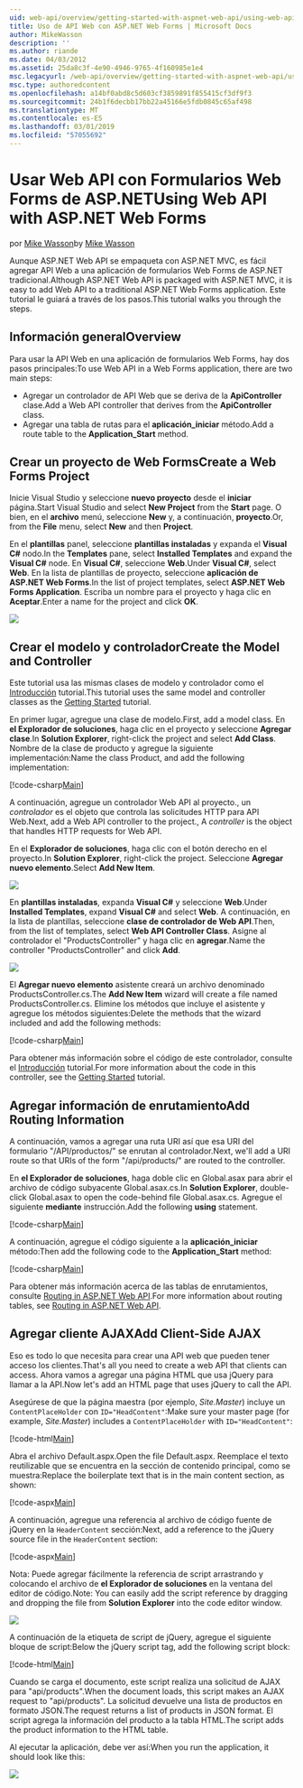 ```yaml
---
uid: web-api/overview/getting-started-with-aspnet-web-api/using-web-api-with-aspnet-web-forms
title: Uso de API Web con ASP.NET Web Forms | Microsoft Docs
author: MikeWasson
description: ''
ms.author: riande
ms.date: 04/03/2012
ms.assetid: 25da8c3f-4e90-4946-9765-4f160985e1e4
msc.legacyurl: /web-api/overview/getting-started-with-aspnet-web-api/using-web-api-with-aspnet-web-forms
msc.type: authoredcontent
ms.openlocfilehash: a14bf0abd8c5d603cf3859891f855415cf3df9f3
ms.sourcegitcommit: 24b1f6decbb17bb22a45166e5fdb0845c65af498
ms.translationtype: MT
ms.contentlocale: es-ES
ms.lasthandoff: 03/01/2019
ms.locfileid: "57055692"
---
```

<a name="using-web-api-with-aspnet-web-forms"></a><span data-ttu-id="f634b-102">Usar Web API con Formularios Web Forms de ASP.NET</span><span class="sxs-lookup"><span data-stu-id="f634b-102">Using Web API with ASP.NET Web Forms</span></span>
====================
<span data-ttu-id="f634b-103">por [Mike Wasson](https://github.com/MikeWasson)</span><span class="sxs-lookup"><span data-stu-id="f634b-103">by [Mike Wasson](https://github.com/MikeWasson)</span></span>

<span data-ttu-id="f634b-104">Aunque ASP.NET Web API se empaqueta con ASP.NET MVC, es fácil agregar API Web a una aplicación de formularios Web Forms de ASP.NET tradicional.</span><span class="sxs-lookup"><span data-stu-id="f634b-104">Although ASP.NET Web API is packaged with ASP.NET MVC, it is easy to add Web API to a traditional ASP.NET Web Forms application.</span></span> <span data-ttu-id="f634b-105">Este tutorial le guiará a través de los pasos.</span><span class="sxs-lookup"><span data-stu-id="f634b-105">This tutorial walks you through the steps.</span></span>

## <a name="overview"></a><span data-ttu-id="f634b-106">Información general</span><span class="sxs-lookup"><span data-stu-id="f634b-106">Overview</span></span>

<span data-ttu-id="f634b-107">Para usar la API Web en una aplicación de formularios Web Forms, hay dos pasos principales:</span><span class="sxs-lookup"><span data-stu-id="f634b-107">To use Web API in a Web Forms application, there are two main steps:</span></span>

- <span data-ttu-id="f634b-108">Agregar un controlador de API Web que se deriva de la **ApiController** clase.</span><span class="sxs-lookup"><span data-stu-id="f634b-108">Add a Web API controller that derives from the **ApiController** class.</span></span>
- <span data-ttu-id="f634b-109">Agregar una tabla de rutas para el **aplicación\_iniciar** método.</span><span class="sxs-lookup"><span data-stu-id="f634b-109">Add a route table to the **Application\_Start** method.</span></span>

## <a name="create-a-web-forms-project"></a><span data-ttu-id="f634b-110">Crear un proyecto de Web Forms</span><span class="sxs-lookup"><span data-stu-id="f634b-110">Create a Web Forms Project</span></span>

<span data-ttu-id="f634b-111">Inicie Visual Studio y seleccione **nuevo proyecto** desde el **iniciar** página.</span><span class="sxs-lookup"><span data-stu-id="f634b-111">Start Visual Studio and select **New Project** from the **Start** page.</span></span> <span data-ttu-id="f634b-112">O bien, en el **archivo** menú, seleccione **New** y, a continuación, **proyecto**.</span><span class="sxs-lookup"><span data-stu-id="f634b-112">Or, from the **File** menu, select **New** and then **Project**.</span></span>

<span data-ttu-id="f634b-113">En el **plantillas** panel, seleccione **plantillas instaladas** y expanda el **Visual C#** nodo.</span><span class="sxs-lookup"><span data-stu-id="f634b-113">In the **Templates** pane, select **Installed Templates** and expand the **Visual C#** node.</span></span> <span data-ttu-id="f634b-114">En **Visual C#**, seleccione **Web**.</span><span class="sxs-lookup"><span data-stu-id="f634b-114">Under **Visual C#**, select **Web**.</span></span> <span data-ttu-id="f634b-115">En la lista de plantillas de proyecto, seleccione **aplicación de ASP.NET Web Forms**.</span><span class="sxs-lookup"><span data-stu-id="f634b-115">In the list of project templates, select **ASP.NET Web Forms Application**.</span></span> <span data-ttu-id="f634b-116">Escriba un nombre para el proyecto y haga clic en **Aceptar**.</span><span class="sxs-lookup"><span data-stu-id="f634b-116">Enter a name for the project and click **OK**.</span></span>

![](using-web-api-with-aspnet-web-forms/_static/image1.png)

## <a name="create-the-model-and-controller"></a><span data-ttu-id="f634b-117">Crear el modelo y controlador</span><span class="sxs-lookup"><span data-stu-id="f634b-117">Create the Model and Controller</span></span>

<span data-ttu-id="f634b-118">Este tutorial usa las mismas clases de modelo y controlador como el [Introducción](tutorial-your-first-web-api.md) tutorial.</span><span class="sxs-lookup"><span data-stu-id="f634b-118">This tutorial uses the same model and controller classes as the [Getting Started](tutorial-your-first-web-api.md) tutorial.</span></span>

<span data-ttu-id="f634b-119">En primer lugar, agregue una clase de modelo.</span><span class="sxs-lookup"><span data-stu-id="f634b-119">First, add a model class.</span></span> <span data-ttu-id="f634b-120">En **el Explorador de soluciones**, haga clic en el proyecto y seleccione **Agregar clase**.</span><span class="sxs-lookup"><span data-stu-id="f634b-120">In **Solution Explorer**, right-click the project and select **Add Class**.</span></span> <span data-ttu-id="f634b-121">Nombre de la clase de producto y agregue la siguiente implementación:</span><span class="sxs-lookup"><span data-stu-id="f634b-121">Name the class Product, and add the following implementation:</span></span>

[!code-csharp[Main](using-web-api-with-aspnet-web-forms/samples/sample1.cs)]

<span data-ttu-id="f634b-122">A continuación, agregue un controlador Web API al proyecto., un *controlador* es el objeto que controla las solicitudes HTTP para API Web.</span><span class="sxs-lookup"><span data-stu-id="f634b-122">Next, add a Web API controller to the project., A *controller* is the object that handles HTTP requests for Web API.</span></span>

<span data-ttu-id="f634b-123">En el **Explorador de soluciones**, haga clic con el botón derecho en el proyecto.</span><span class="sxs-lookup"><span data-stu-id="f634b-123">In **Solution Explorer**, right-click the project.</span></span> <span data-ttu-id="f634b-124">Seleccione **Agregar nuevo elemento**.</span><span class="sxs-lookup"><span data-stu-id="f634b-124">Select **Add New Item**.</span></span>

![](using-web-api-with-aspnet-web-forms/_static/image2.png)

<span data-ttu-id="f634b-125">En **plantillas instaladas**, expanda **Visual C#** y seleccione **Web**.</span><span class="sxs-lookup"><span data-stu-id="f634b-125">Under **Installed Templates**, expand **Visual C#** and select **Web**.</span></span> <span data-ttu-id="f634b-126">A continuación, en la lista de plantillas, seleccione **clase de controlador de Web API**.</span><span class="sxs-lookup"><span data-stu-id="f634b-126">Then, from the list of templates, select **Web API Controller Class**.</span></span> <span data-ttu-id="f634b-127">Asigne al controlador el "ProductsController" y haga clic en **agregar**.</span><span class="sxs-lookup"><span data-stu-id="f634b-127">Name the controller "ProductsController" and click **Add**.</span></span>

![](using-web-api-with-aspnet-web-forms/_static/image3.png)

<span data-ttu-id="f634b-128">El **Agregar nuevo elemento** asistente creará un archivo denominado ProductsController.cs.</span><span class="sxs-lookup"><span data-stu-id="f634b-128">The **Add New Item** wizard will create a file named ProductsController.cs.</span></span> <span data-ttu-id="f634b-129">Elimine los métodos que incluye el asistente y agregue los métodos siguientes:</span><span class="sxs-lookup"><span data-stu-id="f634b-129">Delete the methods that the wizard included and add the following methods:</span></span>

[!code-csharp[Main](using-web-api-with-aspnet-web-forms/samples/sample2.cs)]

<span data-ttu-id="f634b-130">Para obtener más información sobre el código de este controlador, consulte el [Introducción](tutorial-your-first-web-api.md) tutorial.</span><span class="sxs-lookup"><span data-stu-id="f634b-130">For more information about the code in this controller, see the [Getting Started](tutorial-your-first-web-api.md) tutorial.</span></span>

## <a name="add-routing-information"></a><span data-ttu-id="f634b-131">Agregar información de enrutamiento</span><span class="sxs-lookup"><span data-stu-id="f634b-131">Add Routing Information</span></span>

<span data-ttu-id="f634b-132">A continuación, vamos a agregar una ruta URI así que esa URI del formulario &quot;/API/productos/&quot; se enrutan al controlador.</span><span class="sxs-lookup"><span data-stu-id="f634b-132">Next, we'll add a URI route so that URIs of the form &quot;/api/products/&quot; are routed to the controller.</span></span>

<span data-ttu-id="f634b-133">En **el Explorador de soluciones**, haga doble clic en Global.asax para abrir el archivo de código subyacente Global.asax.cs.</span><span class="sxs-lookup"><span data-stu-id="f634b-133">In **Solution Explorer**, double-click Global.asax to open the code-behind file Global.asax.cs.</span></span> <span data-ttu-id="f634b-134">Agregue el siguiente **mediante** instrucción.</span><span class="sxs-lookup"><span data-stu-id="f634b-134">Add the following **using** statement.</span></span>

[!code-csharp[Main](using-web-api-with-aspnet-web-forms/samples/sample3.cs)]

<span data-ttu-id="f634b-135">A continuación, agregue el código siguiente a la **aplicación\_iniciar** método:</span><span class="sxs-lookup"><span data-stu-id="f634b-135">Then add the following code to the **Application\_Start** method:</span></span>

[!code-csharp[Main](using-web-api-with-aspnet-web-forms/samples/sample4.cs)]

<span data-ttu-id="f634b-136">Para obtener más información acerca de las tablas de enrutamientos, consulte [Routing in ASP.NET Web API](../web-api-routing-and-actions/routing-in-aspnet-web-api.md).</span><span class="sxs-lookup"><span data-stu-id="f634b-136">For more information about routing tables, see [Routing in ASP.NET Web API](../web-api-routing-and-actions/routing-in-aspnet-web-api.md).</span></span>

## <a name="add-client-side-ajax"></a><span data-ttu-id="f634b-137">Agregar cliente AJAX</span><span class="sxs-lookup"><span data-stu-id="f634b-137">Add Client-Side AJAX</span></span>

<span data-ttu-id="f634b-138">Eso es todo lo que necesita para crear una API web que pueden tener acceso los clientes.</span><span class="sxs-lookup"><span data-stu-id="f634b-138">That's all you need to create a web API that clients can access.</span></span> <span data-ttu-id="f634b-139">Ahora vamos a agregar una página HTML que usa jQuery para llamar a la API.</span><span class="sxs-lookup"><span data-stu-id="f634b-139">Now let's add an HTML page that uses jQuery to call the API.</span></span>

<span data-ttu-id="f634b-140">Asegúrese de que la página maestra (por ejemplo, *Site.Master*) incluye un `ContentPlaceHolder` con `ID="HeadContent"`:</span><span class="sxs-lookup"><span data-stu-id="f634b-140">Make sure your master page (for example, *Site.Master*) includes a `ContentPlaceHolder` with `ID="HeadContent"`:</span></span>

[!code-html[Main](using-web-api-with-aspnet-web-forms/samples/sample8.html)]

<span data-ttu-id="f634b-141">Abra el archivo Default.aspx.</span><span class="sxs-lookup"><span data-stu-id="f634b-141">Open the file Default.aspx.</span></span> <span data-ttu-id="f634b-142">Reemplace el texto reutilizable que se encuentra en la sección de contenido principal, como se muestra:</span><span class="sxs-lookup"><span data-stu-id="f634b-142">Replace the boilerplate text that is in the main content section, as shown:</span></span>

[!code-aspx[Main](using-web-api-with-aspnet-web-forms/samples/sample5.aspx)]

<span data-ttu-id="f634b-143">A continuación, agregue una referencia al archivo de código fuente de jQuery en la `HeaderContent` sección:</span><span class="sxs-lookup"><span data-stu-id="f634b-143">Next, add a reference to the jQuery source file in the `HeaderContent` section:</span></span>

[!code-aspx[Main](using-web-api-with-aspnet-web-forms/samples/sample6.aspx?highlight=2)]

<span data-ttu-id="f634b-144">Nota: Puede agregar fácilmente la referencia de script arrastrando y colocando el archivo de **el Explorador de soluciones** en la ventana del editor de código.</span><span class="sxs-lookup"><span data-stu-id="f634b-144">Note: You can easily add the script reference by dragging and dropping the file from **Solution Explorer** into the code editor window.</span></span>

![](using-web-api-with-aspnet-web-forms/_static/image4.png)

<span data-ttu-id="f634b-145">A continuación de la etiqueta de script de jQuery, agregue el siguiente bloque de script:</span><span class="sxs-lookup"><span data-stu-id="f634b-145">Below the jQuery script tag, add the following script block:</span></span>

[!code-html[Main](using-web-api-with-aspnet-web-forms/samples/sample7.html)]

<span data-ttu-id="f634b-146">Cuando se carga el documento, este script realiza una solicitud de AJAX para &quot;api/products&quot;.</span><span class="sxs-lookup"><span data-stu-id="f634b-146">When the document loads, this script makes an AJAX request to &quot;api/products&quot;.</span></span> <span data-ttu-id="f634b-147">La solicitud devuelve una lista de productos en formato JSON.</span><span class="sxs-lookup"><span data-stu-id="f634b-147">The request returns a list of products in JSON format.</span></span> <span data-ttu-id="f634b-148">El script agrega la información del producto a la tabla HTML.</span><span class="sxs-lookup"><span data-stu-id="f634b-148">The script adds the product information to the HTML table.</span></span>

<span data-ttu-id="f634b-149">Al ejecutar la aplicación, debe ver así:</span><span class="sxs-lookup"><span data-stu-id="f634b-149">When you run the application, it should look like this:</span></span>

![](using-web-api-with-aspnet-web-forms/_static/image5.png)
